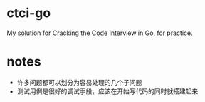 ctci-go
=======

My solution for Cracking the Code Interview in Go, for practice.

notes
=======
  * 许多问题都可以划分为容易处理的几个子问题
  * 测试用例是很好的调试手段，应该在开始写代码的同时就搭建起来
